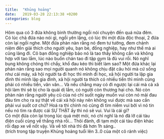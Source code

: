 ```yaml
---
title:  "Khủng hoảng"
date:   2019-03-28 22:13:38 +0200
categories: blog
---
```

Hôm qua có 3 đứa không bình thường ngồi nói chuyện đến quá nửa đêm. Có lúc chả đứa nào nói gì, ngồi yên lặng, có lúc thì một đứa độc thoại, 2 đứa còn lại ngồi nghe. Một đứa phàn nàn rằng nó đem tư tưởng, đem chánh niệm đến giải thích cho người yêu, bạn bè, đồng nghiệp, hay như thế mà ai cũng lảng đi. Cô bạn đồng nghiệp bảo nó là tao thấy không cần và không hợp với tao lắm, lúc nào buồn chán tao đi tập gym là đủ vui rồi. Nó nghĩ bụng không chóng thì chầy, khổ đau kéo thì biết làm sao? Một đứa khác lại phàn nàn rằng sao mọi người quanh nó không chịu đặt câu hỏi mà cứ sống như cái máy, xã hội người ta đi học thì mình đi học, xã hội người ta lập gia đình thì mình lập gia đình, xã hội người ta thích có nhiều tiền thì mình cũng phải có nhiều tiền, vân vân... Và nếu chẳng may có đi ngược lại cái mà cả xã hội làm thì sẽ bị cho là quái dị lắm, có người còn thương hại cho. Nó còn phàn nàn rằng người yêu cũ của nó chỉ suốt ngày muốn vui còn nó mải đau đáu tìm cho ra sự thật về cái xã hội này nên không vui được mà sao cần phải vui suốt cơ chứ? Hoá ra thì chính nó cũng đi tìm niềm vui bởi vì nó tin nếu nó tìm ra được cái SỰ THẬT ấy thì nó sẽ vui. Vui là cái gì?  
Có một đứa còn lại trong lúc quá mệt mỏi, nó chỉ nghĩ là nó đã lỡ cái tàu điện cuối cùng về thẳng nhà rồi... Thôi đành, đi tạm một cái tàu điện khác rồi đạp xe về nốt vậy. Và về tới nhà thì đã hơn 1h sáng..  
(trích trong tập truyện Khủng hoảng tuổi lên 3..0 của một cô rảnh việc)
